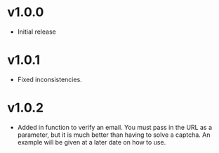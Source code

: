 # v1.0.0
* Initial release

# v1.0.1
* Fixed inconsistencies.

# v1.0.2
* Added in function to verify an email. You must pass in the URL as a parameter, but it is much better than having to solve a captcha. An example will be given at a later date on how to use.